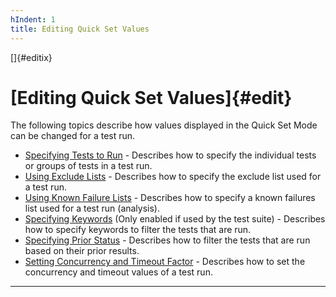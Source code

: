 ```yaml
---
hIndent: 1
title: Editing Quick Set Values
---
```


[]{#editix}

# [Editing Quick Set Values]{#edit}

The following topics describe how values displayed in the Quick Set Mode can be changed for a test
run.

-   [Specifying Tests to Run](initialFiles.html) - Describes how to specify the individual tests or
    groups of tests in a test run.
-   [Using Exclude Lists](excludeList.html) - Describes how to specify the exclude list used for a
    test run.
-   [Using Known Failure Lists](kfl.html) - Describes how to specify a known failures list used for
    a test run (analysis).
-   [Specifying Keywords](keywords.html) (Only enabled if used by the test suite) - Describes how to
    specify keywords to filter the tests that are run.
-   [Specifying Prior Status](status.html) - Describes how to filter the tests that are run based on
    their prior results.
-   [Setting Concurrency and Timeout Factor](execution.html) - Describes how to set the concurrency
    and timeout values of a test run.

----------------------------------------------------------------------------------------------------

